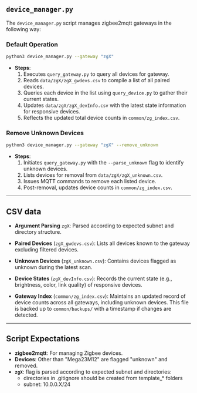 
## `device_manager.py`

The `device_manager.py` script manages zigbee2mqtt gateways in the following way:

### Default Operation
```bash
python3 device_manager.py --gateway "zgX"
```
- **Steps**:
  1. Executes `query_gateway.py` to query all devices for gateway.
  2. Reads `data/zgX/zgX_gwdevs.csv` to compile a list of all paired devices.
  3. Queries each device in the list using `query_device.py` to gather their current states.
  4. Updates `data/zgX/zgX_devInfo.csv` with the latest state information for responsive devices.
  5. Reflects the updated total device counts in `common/zg_index.csv`.

### Remove Unknown Devices
```bash
python3 device_manager.py --gateway "zgX" --remove_unknown
```
- **Steps**:
  1. Initiates `query_gateway.py` with the `--parse_unknown` flag to identify unknown devices.
  2. Lists devices for removal from `data/zgX/zgX_unknown.csv`.
  3. Issues MQTT commands to remove each listed device.
  4. Post-removal, updates device counts in `common/zg_index.csv`.

---

## CSV data

- **Argument Parsing** `zgX`: Parsed according to expected subnet and directory structure.

- **Paired Devices** (`zgX_gwdevs.csv`): Lists all devices known to the gateway excluding filtered devices.

- **Unknown Devices** (`zgX_unknown.csv`): Contains devices flagged as unknown during the latest scan.

- **Device States** (`zgX_devInfo.csv`): Records the current state (e.g., brightness, color, link quality) of responsive devices.

- **Gateway Index** (`common/zg_index.csv`): Maintains an updated record of device counts across all gateways, including unknown devices. This file is backed up to `common/backups/` with a timestamp if changes are detected.

---

## Script Expectations
- **zigbee2mqtt**: For managing Zigbee devices.
- **Devices**: Other than "Mega23M12" are flagged "unknown" and removed.
- **`zgX`**: flag is parsed according to expected subnet and directories:
  - directories in .gitignore should be created from template_* folders
  - subnet: 10.0.0.X/24
